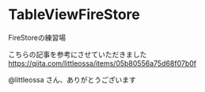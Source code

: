 # TableViewFireStore
FireStoreの練習場


こちらの記事を参考にさせていただきました
https://qiita.com/littleossa/items/05b80556a75d68f07b0f

@littleossa さん、ありがとうございます


